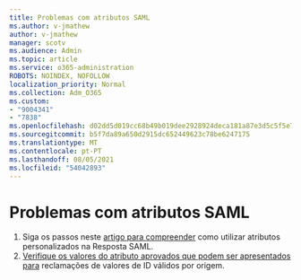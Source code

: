 ```yaml
---
title: Problemas com atributos SAML
ms.author: v-jmathew
author: v-jmathew
manager: scotv
ms.audience: Admin
ms.topic: article
ms.service: o365-administration
ROBOTS: NOINDEX, NOFOLLOW
localization_priority: Normal
ms.collection: Adm_O365
ms.custom:
- "9004341"
- "7838"
ms.openlocfilehash: d02dd5d019cc68b49b019dee2928924deca181a87e3d5c5f5e7689a8eb5664e2
ms.sourcegitcommit: b5f7da89a650d2915dc652449623c78be6247175
ms.translationtype: MT
ms.contentlocale: pt-PT
ms.lasthandoff: 08/05/2021
ms.locfileid: "54042893"
---
```

# <a name="issues-with-saml-attributes"></a>Problemas com atributos SAML

1. Siga os passos neste [artigo para compreender](https://docs.microsoft.com/answers/questions/99054/how-to-use-custom-attributes-in-saml-response.html) como utilizar atributos personalizados na Resposta SAML.
2. [Verifique os valores do atributo aprovados que podem ser apresentados para](https://docs.microsoft.com/azure/active-directory/develop/active-directory-claims-mapping#table-3-valid-id-values-per-source) reclamações de valores de ID válidos por origem.
